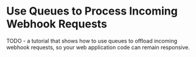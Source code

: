 # Use Queues to Process Incoming Webhook Requests

TODO - a tutorial that shows how to use queues to offload incoming webhook
requests, so your web application code can remain responsive.
